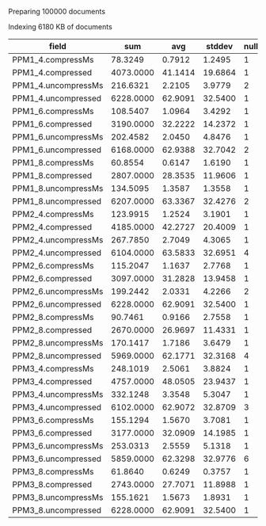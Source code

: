 Preparing 100000 documents

Indexing 6180 KB of documents

field | sum | avg | stddev | nulls
----- | --- | --- | ------ | -----
PPM1_4.compressMs   | 78.3249 | 0.7912 | 1.2495 | 1
PPM1_4.compressed   | 4073.0000 | 41.1414 | 19.6864 | 1
PPM1_4.uncompressMs | 216.6321 | 2.2105 | 3.9779 | 2
PPM1_4.uncompressed | 6228.0000 | 62.9091 | 32.5400 | 1
PPM1_6.compressMs   | 108.5407 | 1.0964 | 3.4292 | 1
PPM1_6.compressed   | 3190.0000 | 32.2222 | 14.2372 | 1
PPM1_6.uncompressMs | 202.4582 | 2.0450 | 4.8476 | 1
PPM1_6.uncompressed | 6168.0000 | 62.9388 | 32.7042 | 2
PPM1_8.compressMs   | 60.8554 | 0.6147 | 1.6190 | 1
PPM1_8.compressed   | 2807.0000 | 28.3535 | 11.9606 | 1
PPM1_8.uncompressMs | 134.5095 | 1.3587 | 1.3558 | 1
PPM1_8.uncompressed | 6207.0000 | 63.3367 | 32.4276 | 2
PPM2_4.compressMs   | 123.9915 | 1.2524 | 3.1901 | 1
PPM2_4.compressed   | 4185.0000 | 42.2727 | 20.4009 | 1
PPM2_4.uncompressMs | 267.7850 | 2.7049 | 4.3065 | 1
PPM2_4.uncompressed | 6104.0000 | 63.5833 | 32.6951 | 4
PPM2_6.compressMs   | 115.2047 | 1.1637 | 2.7768 | 1
PPM2_6.compressed   | 3097.0000 | 31.2828 | 13.9458 | 1
PPM2_6.uncompressMs | 199.2442 | 2.0331 | 4.2266 | 2
PPM2_6.uncompressed | 6228.0000 | 62.9091 | 32.5400 | 1
PPM2_8.compressMs   | 90.7461 | 0.9166 | 2.7558 | 1
PPM2_8.compressed   | 2670.0000 | 26.9697 | 11.4331 | 1
PPM2_8.uncompressMs | 170.1417 | 1.7186 | 3.6479 | 1
PPM2_8.uncompressed | 5969.0000 | 62.1771 | 32.3168 | 4
PPM3_4.compressMs   | 248.1019 | 2.5061 | 3.8824 | 1
PPM3_4.compressed   | 4757.0000 | 48.0505 | 23.9437 | 1
PPM3_4.uncompressMs | 332.1248 | 3.3548 | 5.3047 | 1
PPM3_4.uncompressed | 6102.0000 | 62.9072 | 32.8709 | 3
PPM3_6.compressMs   | 155.1294 | 1.5670 | 3.7081 | 1
PPM3_6.compressed   | 3177.0000 | 32.0909 | 14.1985 | 1
PPM3_6.uncompressMs | 253.0313 | 2.5559 | 5.1318 | 1
PPM3_6.uncompressed | 5859.0000 | 62.3298 | 32.9776 | 6
PPM3_8.compressMs   | 61.8640 | 0.6249 | 0.3757 | 1
PPM3_8.compressed   | 2743.0000 | 27.7071 | 11.8988 | 1
PPM3_8.uncompressMs | 155.1621 | 1.5673 | 1.8931 | 1
PPM3_8.uncompressed | 6228.0000 | 62.9091 | 32.5400 | 1


